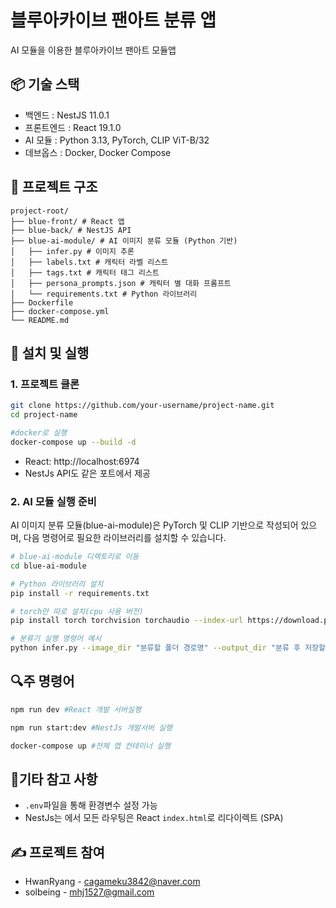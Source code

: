 # 블루아카이브 팬아트 분류 앱

AI 모듈을 이용한 블루아카이브 팬아트 모듈앱

## 📦 기술 스택

- 백엔드 : NestJS 11.0.1
- 프론트엔드 : React 19.1.0
- AI 모듈 : Python 3.13, PyTorch, CLIP ViT-B/32
- 데브옵스 : Docker, Docker Compose

## 📁 프로젝트 구조
```
project-root/
├── blue-front/ # React 앱
├── blue-back/ # NestJS API
├── blue-ai-module/ # AI 이미지 분류 모듈 (Python 기반)
│   ├── infer.py # 이미지 추론
│   ├── labels.txt # 캐릭터 라벨 리스트
│   ├── tags.txt # 캐릭터 태그 리스트
│   ├── persona_prompts.json # 캐릭터 별 대화 프롬프트
│   └── requirements.txt # Python 라이브러리
├── Dockerfile
├── docker-compose.yml
└── README.md
```


## 🚀 설치 및 실행

### 1. 프로젝트 클론

```bash
git clone https://github.com/your-username/project-name.git
cd project-name

#docker로 실행
docker-compose up --build -d
```
- React: http://localhost:6974
- NestJs API도 같은 포트에서 제공

### 2. AI 모듈 실행 준비

AI 이미지 분류 모듈(blue-ai-module)은 PyTorch 및 CLIP 기반으로 작성되어 있으며, 다음 명령어로 필요한 라이브러리를 설치할 수 있습니다.

```bash
# blue-ai-module 디렉토리로 이동
cd blue-ai-module

# Python 라이브러리 설치
pip install -r requirements.txt

# torch만 따로 설치(cpu 사용 버전)
pip install torch torchvision torchaudio --index-url https://download.pytorch.org/whl/cpu

# 분류기 실행 명령어 예시
python infer.py --image_dir "분류할 폴더 경로명" --output_dir "분류 후 저장할 경로명"
```

## 🔍주 명령어

```bash
npm run dev #React 개발 서버실행

npm run start:dev #NestJs 개발서버 실행

docker-compose up #전체 앱 컨테이너 실행
```

## 📌기타 참고 사항
- ```.env```파일을 통해 환경변수 설정 가능
- NestJs는 에서 모든 라우팅은 React ```index.html```로 리다이렉트 (SPA)

## ✍️ 프로젝트 참여
- HwanRyang - cagameku3842@naver.com
- solbeing - mhj1527@gmail.com







